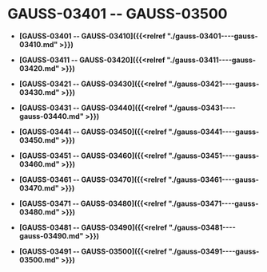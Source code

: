 # GAUSS-03401 -- GAUSS-03500

-   **[GAUSS-03401 -- GAUSS-03410]({{<relref "./gauss-03401----gauss-03410.md" >}})**  

-   **[GAUSS-03411 -- GAUSS-03420]({{<relref "./gauss-03411----gauss-03420.md" >}})**  

-   **[GAUSS-03421 -- GAUSS-03430]({{<relref "./gauss-03421----gauss-03430.md" >}})**  

-   **[GAUSS-03431 -- GAUSS-03440]({{<relref "./gauss-03431----gauss-03440.md" >}})**  

-   **[GAUSS-03441 -- GAUSS-03450]({{<relref "./gauss-03441----gauss-03450.md" >}})**  

-   **[GAUSS-03451 -- GAUSS-03460]({{<relref "./gauss-03451----gauss-03460.md" >}})**  

-   **[GAUSS-03461 -- GAUSS-03470]({{<relref "./gauss-03461----gauss-03470.md" >}})**  

-   **[GAUSS-03471 -- GAUSS-03480]({{<relref "./gauss-03471----gauss-03480.md" >}})**  

-   **[GAUSS-03481 -- GAUSS-03490]({{<relref "./gauss-03481----gauss-03490.md" >}})**  

-   **[GAUSS-03491 -- GAUSS-03500]({{<relref "./gauss-03491----gauss-03500.md" >}})**  


